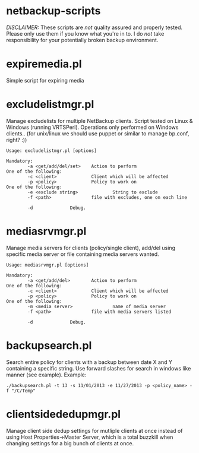 netbackup-scripts
=======
_DISCLAIMER:_ These scripts are _not_ quality assured and properly tested. Please only use them if you know what you're in to. I do _not_ take responsibility for your potentially broken backup environment.

# expiremedia.pl
Simple script for expiring media

# excludelistmgr.pl
Manage excludelists for multiple NetBackup clients. Script tested on Linux & Windows (running VRTSPerl). Operations only performed on Windows clients.. (for unix/linux we should use puppet or similar to manage bp.conf, right? :))

    Usage: excludelistmgr.pl [options]

    Mandatory:
            -a <get/add/del/set>    Action to perform
    One of the following:
            -c <client>             Client which will be affected
            -p <policy>             Policy to work on
    One of the following:
            -e <exclude string>             String to exclude
            -f <path>               file with excludes, one on each line

            -d              Debug.


# mediasrvmgr.pl
Manage media servers for clients (policy/single client), add/del using specific media server or file containing media servers wanted.

    Usage: mediasrvmgr.pl [options]

    Mandatory:
            -a <get/add/del>        Action to perform
    One of the following:
            -c <client>             Client which will be affected
            -p <policy>             Policy to work on
    One of the following:
            -m <media server>               name of media server
            -f <path>               file with media servers listed

            -d              Debug.


# backupsearch.pl
Search entire policy for clients with a backup between date X and Y containing a specific string. Use forward
slashes for search in windows like manner (see example).
Example:

    ./backupsearch.pl -t 13 -s 11/01/2013 -e 11/27/2013 -p <policy_name> -f "/C/Temp"


# clientsidededupmgr.pl
Manage client side dedup settings for mutliple clients at once instead of using Host Properties->Master Server, which is a total buzzkill when changing settings for a big bunch of clients at once.
